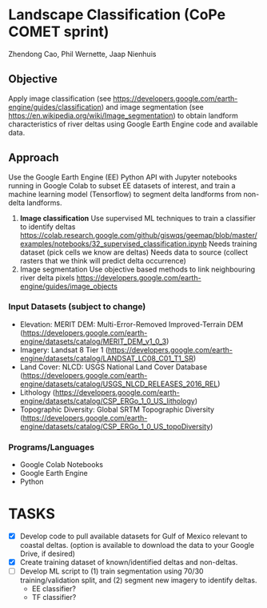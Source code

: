 # Landscape Classification (CoPe COMET sprint)
Zhendong Cao, Phil Wernette, Jaap Nienhuis

## Objective
Apply image classification (see https://developers.google.com/earth-engine/guides/classification) and image segmentation (see https://en.wikipedia.org/wiki/Image_segmentation) to obtain landform characteristics of river deltas using Google Earth Engine code and available data.

## Approach
Use the Google Earth Engine (EE) Python API with Jupyter notebooks running in Google Colab to subset EE datasets of interest, and train a machine learning model (Tensorflow) to segment delta landforms from non-delta landforms.

1. **Image classification**
Use supervised ML techniques to train a classifier to identify deltas https://colab.research.google.com/github/giswqs/geemap/blob/master/examples/notebooks/32_supervised_classification.ipynb
Needs training dataset (pick cells we know are deltas)
Needs data to source (collect rasters that we think will predict delta occurrence) 
2. Image segmentation
Use objective based methods to link neighbouring river delta pixels
https://developers.google.com/earth-engine/guides/image_objects

### Input Datasets (subject to change)
- Elevation: MERIT DEM: Multi-Error-Removed Improved-Terrain DEM (https://developers.google.com/earth-engine/datasets/catalog/MERIT_DEM_v1_0_3)
- Imagery: Landsat 8 Tier 1 (https://developers.google.com/earth-engine/datasets/catalog/LANDSAT_LC08_C01_T1_SR)
- Land Cover: NLCD: USGS National Land Cover Database (https://developers.google.com/earth-engine/datasets/catalog/USGS_NLCD_RELEASES_2016_REL)
- Lithology (https://developers.google.com/earth-engine/datasets/catalog/CSP_ERGo_1_0_US_lithology)
- Topographic Diversity: Global SRTM Topographic Diversity (https://developers.google.com/earth-engine/datasets/catalog/CSP_ERGo_1_0_US_topoDiversity)

### Programs/Languages
- Google Colab Notebooks
- Google Earth Engine
- Python

# TASKS
- [x] Develop code to pull available datasets for Gulf of Mexico relevant to coastal deltas. (option is available to download the data to your Google Drive, if desired)
- [x] Create training dataset of known/identified deltas and non-deltas.
- [ ] Develop ML script to (1) train segmentation using 70/30 training/validation split, and (2) segment new imagery to identify deltas.
    - EE classifier?
    - TF classifier?
